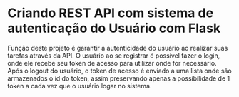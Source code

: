 <h1>Criando REST API com sistema de autenticação do Usuário com Flask</h1>

Função deste projeto é garantir a autenticidade do usuário ao realizar suas tarefas através da API. O usuário ao se registrar é possível fazer o login, onde ele recebe seu token de acesso para utilizar onde for necessário. Após o logout do usuário, o token de acesso é enviado a uma lista onde são armazenados o id do token, assim preservando apenas a possibilidade de 1 token a cada vez que o usuário logar no sistema.

